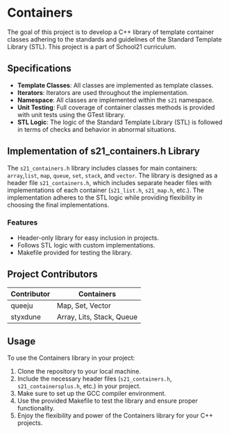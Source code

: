 # Containers

The goal of this project is to develop a C++ library of template container classes adhering to the standards and guidelines of the Standard Template Library (STL). This project is a part of School21 curriculum. 

## Specifications

- **Template Classes**: All classes are implemented as template classes.
- **Iterators**: Iterators are used throughout the implementation.
- **Namespace**: All classes are implemented within the `s21` namespace.
- **Unit Testing**: Full coverage of container classes methods is provided with unit tests using the GTest library.
- **STL Logic**: The logic of the Standard Template Library (STL) is followed in terms of checks and behavior in abnormal situations.

## Implementation of s21_containers.h Library

The `s21_containers.h` library includes classes for main containers: `array`,`list`, `map`, `queue`, `set`, `stack`, and `vector`. The library is designed as a header file `s21_containers.h`, which includes separate header files with implementations of each container (`s21_list.h`, `s21_map.h`, etc.). The implementation adheres to the STL logic while providing flexibility in choosing the final implementations.

### Features
- Header-only library for easy inclusion in projects.
- Follows STL logic with custom implementations.
- Makefile provided for testing the library.

## Project Contributors

|Contributor|Containers|
|---	|---	|
|queeju	|Map, Set, Vector	|
|styxdune	|Array, Lits, Stack, Queue	|

## Usage

To use the Containers library in your project:
1. Clone the repository to your local machine.
2. Include the necessary header files (`s21_containers.h`, `s21_containersplus.h`, etc.) in your project.
3. Make sure to set up the GCC compiler environment.
4. Use the provided Makefile to test the library and ensure proper functionality.
5. Enjoy the flexibility and power of the Containers library for your C++ projects.


